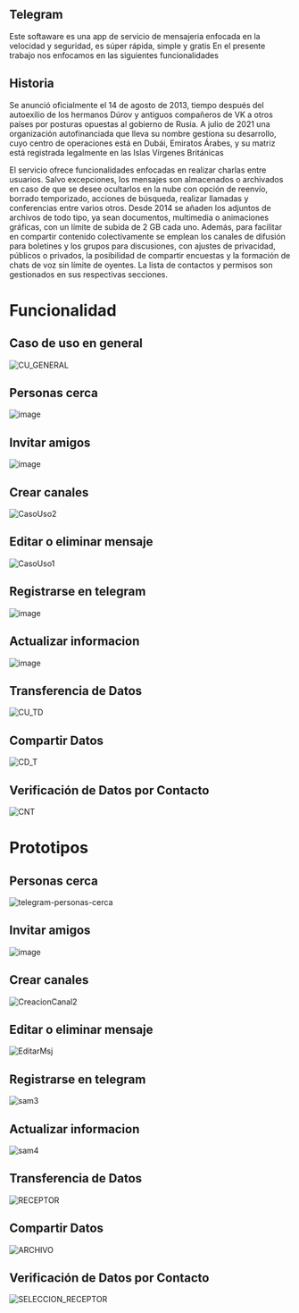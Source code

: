 ##  Telegram
Este softaware es una  app de servicio de mensajeria  enfocada en la velocidad y seguridad, es súper rápida, simple y gratis
En el presente trabajo nos enfocamos en las siguientes funcionalidades
## Historia
Se anunció oficialmente el 14 de agosto de 2013, tiempo después del autoexilio de los hermanos Dúrov y antiguos compañeros de VK a otros países por posturas opuestas al gobierno de Rusia. A julio de 2021 una organización autofinanciada que lleva su nombre gestiona su desarrollo, cuyo centro de operaciones está en Dubái, Emiratos Árabes, y su matriz está registrada legalmente en las Islas Vírgenes Británicas

El servicio ofrece funcionalidades enfocadas en realizar charlas entre usuarios. Salvo excepciones, los mensajes son almacenados o archivados en caso de que se desee ocultarlos en la nube con opción de reenvío, borrado temporizado, acciones de búsqueda, realizar llamadas y conferencias entre varios otros. Desde 2014 se añaden los adjuntos de archivos de todo tipo, ya sean documentos, multimedia o animaciones gráficas, con un límite de subida de 2 GB cada uno. Además, para facilitar en compartir contenido colectivamente se emplean los canales de difusión para boletines y los grupos para discusiones, con ajustes de privacidad, públicos o privados, la posibilidad de compartir encuestas y la formación de chats de voz sin límite de oyentes. La lista de contactos y permisos son gestionados en sus respectivas secciones.

# Funcionalidad 
## Caso de uso en general
![CU_GENERAL](https://user-images.githubusercontent.com/82779333/137084293-cecbf208-07e9-4f89-86b2-31f0910b0497.PNG)

## Personas cerca
![image](https://user-images.githubusercontent.com/92350303/137072873-58ec30d2-17f5-483b-a0eb-1a1f5ac9bacb.png)

## Invitar amigos
![image](https://user-images.githubusercontent.com/92350303/137073119-9ff10129-771b-4c4e-aa60-2dd3880f1120.png)

## Crear canales
![CasoUso2](https://user-images.githubusercontent.com/82779333/137085147-b9d04080-7276-4ebd-89a1-3b0b4467d8e0.PNG)

## Editar o eliminar mensaje
![CasoUso1](https://user-images.githubusercontent.com/82779333/137085163-84f1b033-afec-4776-8963-3b3aef9f193d.PNG)

## Registrarse en telegram
![image](https://user-images.githubusercontent.com/85375405/137237577-fd93e80a-4093-4602-9da3-c1923000a446.png)

## Actualizar informacion
![image](https://user-images.githubusercontent.com/85375405/137237719-1932bfd4-66e8-4426-8413-defb9fba3500.png)


## Transferencia de Datos 
![CU_TD](https://user-images.githubusercontent.com/74887550/137235759-2e65b153-2f19-4efc-91a1-7d372fa89ecf.png)

## Compartir Datos
![CD_T](https://user-images.githubusercontent.com/74887550/137235833-18643414-b35e-4882-abec-75ae77456870.png)

## Verificación de Datos por Contacto
![CNT](https://user-images.githubusercontent.com/74887550/137236272-ecfe8237-f138-44d5-b4d5-34adc3defcc6.png)


 
# Prototipos
## Personas cerca
![telegram-personas-cerca](https://user-images.githubusercontent.com/92350303/137069007-c5e6ca1e-a77b-4ffc-a67d-28da5e0cc9a4.jpg)

## Invitar amigos
![image](https://user-images.githubusercontent.com/92350303/137070905-9acfe99d-497a-4bb5-8151-f503339ed41c.png)

## Crear canales
![CreacionCanal2](https://user-images.githubusercontent.com/82779333/137085197-f280ed2f-7cac-4ddb-ab07-06fdd2b0b6d5.PNG)

## Editar o eliminar mensaje
![EditarMsj](https://user-images.githubusercontent.com/82779333/137085225-3961ea90-915e-4026-b165-830c071a0735.PNG)

## Registrarse en telegram
![sam3](https://user-images.githubusercontent.com/82779333/137235351-489f316d-49be-4698-bcc0-789232180120.PNG)

## Actualizar informacion
![sam4](https://user-images.githubusercontent.com/82779333/137235403-a8678cb1-787b-4cb0-8065-e4bf4eb4ae83.PNG)

## Transferencia de Datos 
![RECEPTOR](https://user-images.githubusercontent.com/82779333/137236593-872f915e-9506-433c-848e-711ea35d6a90.PNG)


## Compartir Datos
![ARCHIVO](https://user-images.githubusercontent.com/82779333/137236597-43e28339-76e4-4054-b6f9-4c19596418ed.PNG)


## Verificación de Datos por Contacto
![SELECCION_RECEPTOR](https://user-images.githubusercontent.com/82779333/137236609-b0e2777a-1137-45e2-ab6d-662db3b1e2f3.PNG)




